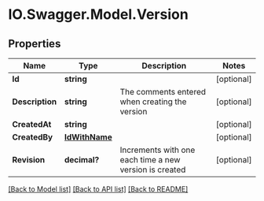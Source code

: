 # IO.Swagger.Model.Version
## Properties

Name | Type | Description | Notes
------------ | ------------- | ------------- | -------------
**Id** | **string** |  | [optional] 
**Description** | **string** | The comments entered when creating the version | [optional] 
**CreatedAt** | **string** |  | [optional] 
**CreatedBy** | [**IdWithName**](IdWithName.md) |  | [optional] 
**Revision** | **decimal?** | Increments with one each time a new version is created | [optional] 

[[Back to Model list]](../README.md#documentation-for-models) [[Back to API list]](../README.md#documentation-for-api-endpoints) [[Back to README]](../README.md)

